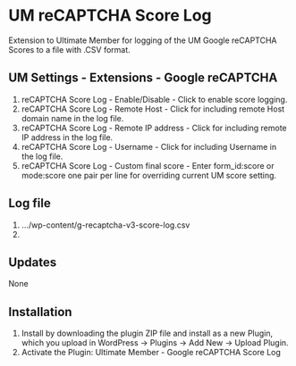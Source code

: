# UM reCAPTCHA Score Log
Extension to Ultimate Member for logging of the UM Google reCAPTCHA Scores to a file with .CSV format.

## UM Settings - Extensions - Google reCAPTCHA
1. reCAPTCHA Score Log - Enable/Disable - Click to enable score logging.
2. reCAPTCHA Score Log - Remote Host - Click for including remote Host domain name in the log file.
3. reCAPTCHA Score Log - Remote IP address - Click for including remote IP address in the log file.
4. reCAPTCHA Score Log - Username - Click for including Username in the log file.
5. reCAPTCHA Score Log - Custom final score - Enter form_id:score or mode:score one pair per line for overriding current UM score setting.

## Log file
1. .../wp-content/g-recaptcha-v3-score-log.csv
2. 

## Updates
None

## Installation
1. Install by downloading the plugin ZIP file and install as a new Plugin, which you upload in WordPress -> Plugins -> Add New -> Upload Plugin.
2. Activate the Plugin: Ultimate Member - Google reCAPTCHA Score Log
